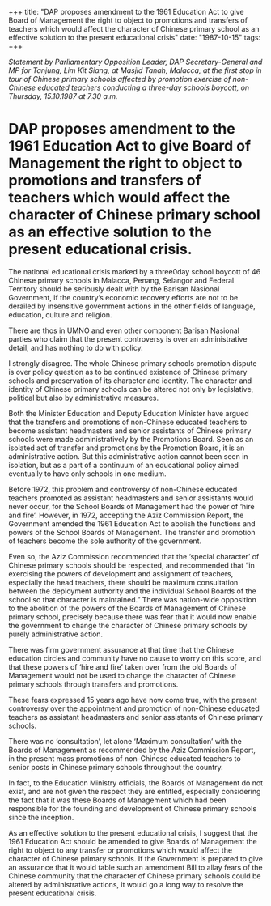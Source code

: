 +++ 
title: "DAP proposes amendment to the 1961 Education Act to give Board of Management the right to object to promotions and transfers of teachers which would affect the character of Chinese primary school as an effective solution to the present educational crisis"
date: "1987-10-15"
tags:
+++

_Statement by Parliamentary Opposition Leader, DAP Secretary-General and MP for Tanjung, Lim Kit Siang, at Masjid Tanah, Malacca, at the first stop in tour of Chinese primary schools affected by promotion exercise of non-Chinese educated teachers conducting a three-day schools boycott, on Thursday, 15.10.1987 at 7.30 a.m._

# DAP proposes amendment to the 1961 Education Act to give Board of Management the right to object to promotions and transfers of teachers which would affect the character of Chinese primary school as an effective solution to the present educational crisis.

The national educational crisis marked by a three0day school boycott of 46 Chinese primary schools in Malacca, Penang, Selangor and Federal Territory should be seriously dealt with by the Barisan Nasional Government, if the country’s economic recovery efforts are not to be derailed by insensitive government actions in the other fields of language, education, culture and religion.</u>

There are thos in UMNO and even other component Barisan Nasional parties who claim that the present controversy is over an administrative detail, and has nothing to do with policy.

I strongly disagree. The whole Chinese primary schools promotion dispute is over policy question as to be continued existence of Chinese primary schools and preservation of its character and identity. The character and identity of Chinese primary schools can be altered not only by legislative, political but also by administrative measures.

Both the Minister Education and Deputy Education Minister have argued that the transfers and promotions of non-Chinese educated teachers to become assistant headmasters and senior assistants of Chinese primary schools were made administratively by the Promotions Board. Seen as an isolated act of transfer and promotions by the Promotion Board, it is an administrative action. But this administrative action cannot been seen in isolation, but as a part of a continuum of an educational policy aimed eventually to have only schools in one medium.

Before 1972, this problem and controversy of non-Chinese educated teachers promoted as assistant headmasters and senior assistants would never occur, for the School Boards of Management had the power of ‘hire and fire’. However, in 1972, accepting the Aziz Commission Report, the Government amended the 1961 Education Act to abolish the functions and powers of the School Boards of Management. The transfer and promotion of teachers become the sole authority of the government.

Even so, the Aziz Commission recommended that the ‘special character’ of Chinese primary schools should be respected, and recommended that “in exercising the powers of development and assignment of teachers, especially the head teachers, there should be maximum consultation between the deployment authority and the individual School Boards of the school so that character is maintained.”
There was nation-wide opposition to the abolition of the powers of the Boards of Management of Chinese primary school, precisely because there was fear that it would now enable the government to change the character of Chinese primary schools by purely administrative action.

There was firm government assurance at that time that the Chinese education circles and community have no cause to worry on this score, and that these powers of ‘hire and fire’ taken over from the old Boards of Management would not be used to change the character of Chinese primary schools through transfers and promotions.

These fears expressed 15 years ago have now come true, with the present controversy over the appointment and promotion of non-Chinese educated teachers as assistant headmasters and senior assistants of Chinese primary schools.

There was no ‘consultation’, let alone ‘Maximum consultation’ with the Boards of Management as recommended by the Aziz Commission Report, in the present mass promotions of non-Chinese educated teachers to senior posts in Chinese primary schools throughout the country.

In fact, to the Education Ministry officials, the Boards of Management do not exist, and are not given the respect they are entitled, especially considering the fact that it was these Boards of Management which had been responsible for the founding and development of Chinese primary schools since the inception.

As an effective solution to the present educational crisis, I suggest that the 1961 Education Act should be amended to give Boards of Management the right to object to any transfer or promotions which would affect the character of Chinese primary schools. If the Government is prepared to give an assurance that it would table such an amendment Bill to allay fears of the Chinese community that the character of Chinese primary schools could be altered by administrative actions, it would go a long way to resolve the present educational crisis.
 
